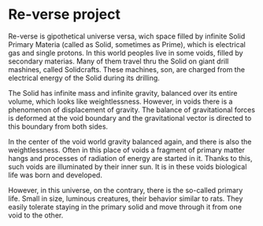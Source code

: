 # Re-verse project
Re-verse is gipothetical universe versa, wich space filled by infinite Solid Primary Materia (called as Solid, sometimes as Prime), which is electrical gas and single protons. In this world peoples live in some voids, filled by secondary materias. Many of them travel thru the Solid on giant drill mashines, called Solidcrafts. These machines, son, are charged from the electrical energy of the Solid during its drilling.

The Solid has infinite mass and infinite gravity, balanced over its entire volume, which looks like weightlessness. However, in voids there is a phenomenon of displacement of gravity. The balance of gravitational forces is deformed at the void boundary and the gravitational vector is directed to this boundary from both sides.

In the center of the void world gravity balanced again, and there is also the weightlessness. Often in this place of voids a fragment of primary matter hangs and processes of radiation of energy are started in it. Thanks to this, such voids are illuminated by their inner sun. It is in these voids biological life was born and developed.

However, in this universe, on the contrary, there is the so-called primary life. Small in size, luminous creatures, their behavior similar to rats. They easily tolerate staying in the primary solid and move through it from one void to the other.
